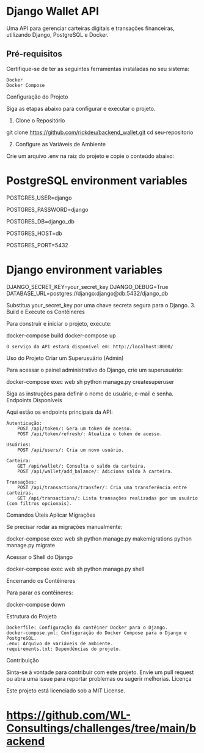 # Django Wallet API

Uma API para gerenciar carteiras digitais e transações financeiras, utilizando Django, PostgreSQL e Docker.


## Pré-requisitos

Certifique-se de ter as seguintes ferramentas instaladas no seu sistema:

    Docker
    Docker Compose

Configuração do Projeto

Siga as etapas abaixo para configurar e executar o projeto.
1. Clone o Repositório

git clone https://github.com/rickdeu/backend_wallet.git
cd seu-repositorio

2. Configure as Variáveis de Ambiente

Crie um arquivo .env na raiz do projeto e copie o conteúdo abaixo:

# PostgreSQL environment variables

POSTGRES_USER=django

POSTGRES_PASSWORD=django

POSTGRES_DB=django_db

POSTGRES_HOST=db

POSTGRES_PORT=5432

# Django environment variables
DJANGO_SECRET_KEY=your_secret_key
DJANGO_DEBUG=True
DATABASE_URL=postgres://django:django@db:5432/django_db

Substitua your_secret_key por uma chave secreta segura para o Django.
3. Build e Execute os Contêineres

Para construir e iniciar o projeto, execute:

docker-compose build
docker-compose up

    O serviço da API estará disponível em: http://localhost:8000/

Uso do Projeto
Criar um Superusuário (Admin)

Para acessar o painel administrativo do Django, crie um superusuário:

docker-compose exec web sh
python manage.py createsuperuser

Siga as instruções para definir o nome de usuário, e-mail e senha.
Endpoints Disponíveis

Aqui estão os endpoints principais da API:

    Autenticação:
        POST /api/token/: Gera um token de acesso.
        POST /api/token/refresh/: Atualiza o token de acesso.

    Usuários:
        POST /api/users/: Cria um novo usuário.

    Carteira:
        GET /api/wallet/: Consulta o saldo da carteira.
        POST /api/wallet/add_balance/: Adiciona saldo à carteira.

    Transações:
        POST /api/transactions/transfer/: Cria uma transferência entre carteiras.
        GET /api/transactions/: Lista transações realizadas por um usuário (com filtros opcionais).

Comandos Úteis
Aplicar Migrações

Se precisar rodar as migrações manualmente:

docker-compose exec web sh
python manage.py makemigrations
python manage.py migrate

Acessar o Shell do Django

docker-compose exec web sh
python manage.py shell

Encerrando os Contêineres

Para parar os contêineres:

docker-compose down

Estrutura do Projeto

    Dockerfile: Configuração do contêiner Docker para o Django.
    docker-compose.yml: Configuração do Docker Compose para o Django e PostgreSQL.
    .env: Arquivo de variáveis de ambiente.
    requirements.txt: Dependências do projeto.

Contribuição

Sinta-se à vontade para contribuir com este projeto. Envie um pull request ou abra uma issue para reportar problemas ou sugerir melhorias.
Licença

Este projeto está licenciado sob a MIT License.


# https://github.com/WL-Consultings/challenges/tree/main/backend